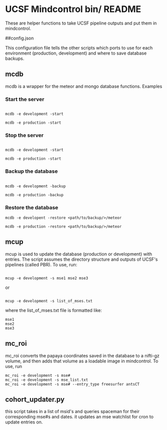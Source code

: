 # UCSF Mindcontrol bin/ README

These are helper functions to take UCSF pipeline outputs and put them in mindcontrol.

##config.json

This configuration file tells the other scripts which ports to use for each environment (production, development) and where to save database backups.

## mcdb

mcdb is a wrapper for the meteor and mongo database functions. Examples


### Start the server

```

mcdb -e development -start

mcdb -e production -start

```

### Stop the server

```

mcdb -e development -start

mcdb -e production -start

```

### Backup the database

```

mcdb -e development -backup

mcdb -e production -backup

```

### Restore the database

```
mcdb -e developent -restore <path/to/backup/>/meteor

mcdb -e production -restore <path/to/backup/>/meteor

```

## mcup

mcup is used to update the database (production or development) with entries. The script assumes the directory structure and outputs of UCSF's pipelines (called PBR). To use, run:

```

mcup -e development -s mse1 mse2 mse3

```

or

```

mcup -e development -s list_of_mses.txt

```

where the list_of_mses.txt file is formatted like:

```
mse1
mse2
mse3
```

## mc_roi

mc_roi converts the papaya coordinates saved in the database to a nifti-gz volume, and then adds that volume as a loadable image in mindcontrol. To use, run

```
mc_roi -e development -s mse# 
mc_roi -e development -s mse_list.txt 
mc_roi -e development -s mse# --entry_type freesurfer antsCT
```

## cohort_updater.py

this script takes in a list of msid's and queries spaceman for their corresponding mse#s and dates. it updates an mse watchlist for cron to update entries on.

